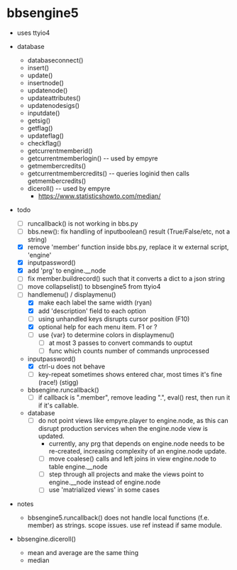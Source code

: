 # bbsengine5

- uses ttyio4
- database
  * databaseconnect()
  * insert()
  * update()
  * insertnode()
  * updatenode()
  * updateattributes()
  * updatenodesigs()
  * inputdate()
  * getsig()
  * getflag()
  * updateflag()
  * checkflag()
  * getcurrentmemberid()
  * getcurrentmemberlogin() -- used by empyre
  * getmembercredits()
  * getcurrentmembercredits() -- queries loginid then calls getmembercredits()
  * diceroll() -- used by empyre
    - https://www.statisticshowto.com/median/
- todo
  * [ ] runcallback() is not working in bbs.py
  * [ ] bbs.new(): fix handling of inputboolean() result (True/False/etc, not a string)
  * [x] remove 'member' function inside bbs.py, replace it w external script, 'engine'
  * [x] inputpassword()
  * [x] add 'prg' to engine.__node
  * [ ] fix member.buildrecord() such that it converts a dict to a json string
  * [ ] move collapselist() to bbsengine5 from ttyio4
  * [ ] handlemenu() / displaymenu()
    - [x] make each label the same width (ryan)
    - [x] add 'description' field to each option
    - [ ] using unhandled keys disrupts cursor position (F10)
    - [x] optional help for each menu item. F1 or ?
    - [ ] use {var} to determine colors in displaymenu()
      - [ ] at most 3 passes to convert commands to ouptut
      - [ ] func which counts number of commands unprocessed
  * inputpassword()
    - [x] ctrl-u does not behave
    - [ ] key-repeat sometimes shows entered char, most times it's fine (race!) (stigg)
  * bbsengine.runcallback()
    - [ ] if callback is ".member", remove leading ".", eval() rest, then run it if it's callable.
  * database
    - [ ] do not point views like empyre.player to engine.node, as this can disrupt production services when the engine.node view is updated.
      * currently, any prg that depends on engine.node needs to be
        re-created, increasing complexity of an engine.node update.
      * [ ] move coalese() calls and left joins in view engine.node to table engine.__node
      * [ ] step through all projects and make the views point to engine.__node instead of engine.node
      * [ ] use 'matrialized views' in some cases

- notes
  * bbsengine5.runcallback() does not handle local functions (f.e. member) as strings. scope issues. use ref instead if same module.

- bbsengine.diceroll()
  * mean and average are the same thing
  * median
